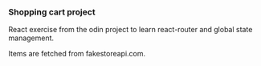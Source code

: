 ### Shopping cart project

React exercise from the odin project to learn react-router and global state management.

Items are fetched from fakestoreapi.com.
